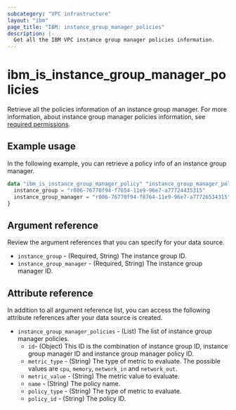 ```yaml
---
subcategory: "VPC infrastructure"
layout: "ibm"
page_title: "IBM: instance_group_manager_policies"
description: |-
  Get all the IBM VPC instance group manager policies information.
---
```


# ibm_is_instance_group_manager_policies
Retrieve all the policies information of an instance group manager. For more information, about instance group manager policies information, see [required permissions](https://cloud.ibm.com/docs/vpc?topic=vpc-resource-authorizations-required-for-api-and-cli-calls).

## Example usage
In the following example, you can retrieve a policy info of an instance group manager.

```terraform
data "ibm_is_instance_group_manager_policy" "instance_group_manager_policy" {
  instance_group = "r006-76770f94-f7654-11e9-96e7-a77724435315"
  instance_group_manager = "r006-76770f94-f8764-11e9-96e7-a77726534315"
}
```

## Argument reference
Review the argument references that you can specify for your data source.

- `instance_group` - (Required, String) The instance group ID.
- `instance_group_manager` - (Required, String) The instance group manager ID.

## Attribute reference
In addition to all argument reference list, you can access the following attribute references after your data source is created.

- `instance_group_manager_policies` - (List) The list of instance group manager policies.
  - `id`- (Object) This ID is the combination of instance group ID, instance group manager ID and instance group manager policy ID.
  - `metric_type` - (String) The type of metric to evaluate. The possible values are `cpu`, `memory`, `network_in` and `network_out`.
  - `metric_value` -  (String) The metric value to evaluate.
  - `name` - (String) The policy name.
  - `policy_type` - (String) The type of metric to evaluate.
  - `policy_id` - (String) The policy ID.

